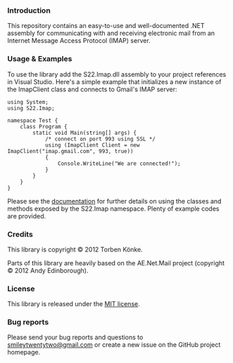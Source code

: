 ### Introduction

This repository contains an easy-to-use and well-documented .NET assembly for communicating with and
receiving electronic mail from an Internet Message Access Protocol (IMAP) server.


### Usage & Examples

To use the library add the S22.Imap.dll assembly to your project references in Visual Studio. Here's
a simple example that initializes a new instance of the ImapClient class and connects to Gmail's
IMAP server:

	using System;
	using S22.Imap;

	namespace Test {
		class Program {
			static void Main(string[] args) {
				/* connect on port 993 using SSL */
				using (ImapClient Client = new ImapClient("imap.gmail.com", 993, true))
				{
					Console.WriteLine("We are connected!");
				}
			}
		}
	}

Please see the [documentation](http://smiley22.github.com/S22.Imap/Documentation/) for further details on using
the classes and methods exposed by the S22.Imap namespace. Plenty of example codes are provided.


### Credits

This library is copyright © 2012 Torben Könke.

Parts of this library are heavily based on the AE.Net.Mail project (copyright © 2012 Andy Edinborough).


### License

This library is released under the [MIT license](https://github.com/smiley22/smiley22.github.com/blob/master/License.md).


### Bug reports

Please send your bug reports and questions to [smileytwentytwo@gmail.com](mailto:smileytwentytwo@gmail.com) or create a new
issue on the GitHub project homepage.
